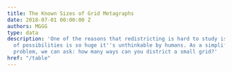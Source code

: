 ```yaml
---
title: The Known Sizes of Grid Metagraphs
date: 2018-07-01 00:00:00 Z
authors: MGGG
type: data
description: 'One of the reasons that redistricting is hard to study is that the space
  of possibilities is so huge it''s unthinkable by humans. As a simplified warmup
  problem, we can ask: how many ways can you district a small grid?'
href: "/table"
---
```



